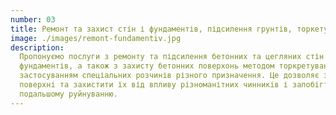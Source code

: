 ```yaml
---
number: 03
title: Ремонт та захист стін і фундаментів, підсилення грунтів, торкетування
image: ./images/remont-fundamentiv.jpg
description:
  Пропонуємо послуги з ремонту та підсилення бетонних та цегляних стін і
  фундаментів, а також з захисту бетонних поверхонь методом торкретування з
  застосуванням спеціальних розчинів різного призначення. Це дозволяє зміцнити
  поверхні та захистити їх від впливу різноманітних чинників і запобігти їх
  подальшому руйнуванню.
---
```

